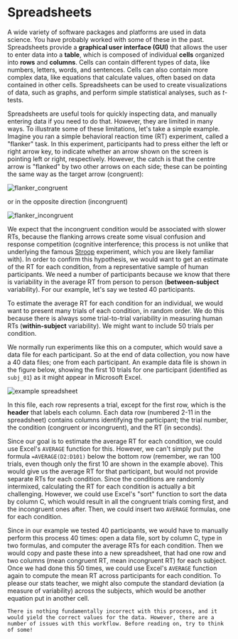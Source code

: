 # Spreadsheets

A wide variety of software packages and platforms are used in data science. You have probably worked with some of these in the past. Spreadsheets provide a **graphical user interface (GUI)** that allows the user to enter data into a **table**, which is composed of individual **cells** organized into **rows** and **columns**. Cells can contain different types of data, like numbers, letters, words, and sentences. Cells can also contain more complex data, like equations that calculate values, often based on data contained in other cells. Spreadsheets can be used to create visualizations of data, such as graphs, and perform simple statistical analyses, such as *t*-tests.

Spreadsheets are useful tools for quickly inspecting data, and manually entering data if you need to do that. However, they are limited in many ways. To illustrate some of these limitations, let's take a simple example. Imagine you ran a simple behavioral reaction time (RT) experiment, called a "flanker" task. In this experiment, participants had to press either the left or right arrow key, to indicate whether an arrow shown on the screen is pointing left or right, respectively. However, the catch is that the centre arrow is "flanked" by two other arrows on each side; these can be pointing the same way as the target arrow (congruent):

![flanker_congruent](images/flanker_congruent@0.75x.png)

or in the opposite direction (incongruent)

![flanker_incongruent](images/flanker_incongruent@0.75x.png)

We expect that the incongruent condition would be associated with slower RTs, because the flanking arrows create some visual confusion and response competition (cognitive interference; this process is not unlike that underlying the famous [Stroop](https://en.wikipedia.org/wiki/Stroop_effect) experiment, which you are likely familiar with). In order to confirm this hypothesis, we would want to get an estimate of the RT for each condition, from a representative sample of human participants. We need a number of participants because we know that there is variability in the average RT from person to person (**between-subject** variability). For our example, let's say we tested 40 participants.

To estimate the average RT for each condition for an individual, we would want to present many trials of each condition, in random order. We do this because there is always some trial-to-trial variability in measuring human RTs (**within-subject** variability). We might want to include 50 trials per condition.

We normally run experiments like this on a computer, which would save a data file for each participant. So at the end of data collection, you now have a 40 data files; one from each participant. An example data file is shown in the figure below, showing the first 10 trials for one participant (identified as `subj_01`) as it might appear in Microsoft Excel.

![example spreadsheet](images/spreadsheet_RT_data.png)

In this file, each row represents a trial, except for the first row, which is the **header** that labels each column. Each data row (numbered 2-11 in the spreadsheet) contains columns identifying the participant; the trial number, the condition (congruent or incongruent), and the RT (in seconds).

Since our goal is to estimate the average RT for each condition, we could use Excel's `AVERAGE` function for this. However, we can't simply put the formula
`=AVERAGE(D2:D101)` below the bottom row (remember, we ran 100 trials, even though only the first 10 are shown in the example above). This would give us the average RT for that participant, but would not provide separate RTs for each condition. Since the conditions are randomly intermixed, calculating the RT for each condition is actually a bit challenging. However, we could use Excel's "sort" function to sort the data by column C, which would result in all the congruent trials coming first, and the incongruent ones after. Then, we could insert two `AVERAGE` formulas, one for each condition.

Since in our example we tested 40 participants, we would have to manually perform this process 40 times: open a data file, sort by column C, type in two formulas, and computer the average RTs for each condition. Then we would copy and paste these into a new spreadsheet, that had one row and two columns (mean congruent RT, mean incongruent RT) for each subject. Once we had done this 50 times, we could use Excel's `AVERAGE` function again to compute the mean RT across participants for each condition. To please our stats teacher, we might also compute the standard deviation (a measure of variability) across the subjects, which would be another equation put in another cell.

```{Note}
There is nothing fundamentally incorrect with this process, and it would yield the correct values for the data. However, there are a number of issues with this workflow. Before reading on, try to think of some!
```
